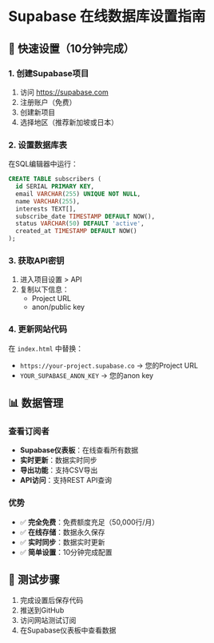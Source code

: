 # Supabase 在线数据库设置指南

## 🚀 快速设置（10分钟完成）

### 1. 创建Supabase项目
1. 访问 https://supabase.com
2. 注册账户（免费）
3. 创建新项目
4. 选择地区（推荐新加坡或日本）

### 2. 设置数据库表
在SQL编辑器中运行：

```sql
CREATE TABLE subscribers (
  id SERIAL PRIMARY KEY,
  email VARCHAR(255) UNIQUE NOT NULL,
  name VARCHAR(255),
  interests TEXT[],
  subscribe_date TIMESTAMP DEFAULT NOW(),
  status VARCHAR(50) DEFAULT 'active',
  created_at TIMESTAMP DEFAULT NOW()
);
```

### 3. 获取API密钥
1. 进入项目设置 > API
2. 复制以下信息：
   - Project URL
   - anon/public key

### 4. 更新网站代码
在 `index.html` 中替换：
- `https://your-project.supabase.co` → 您的Project URL
- `YOUR_SUPABASE_ANON_KEY` → 您的anon key

## 📊 数据管理

### 查看订阅者
- **Supabase仪表板**：在线查看所有数据
- **实时更新**：数据实时同步
- **导出功能**：支持CSV导出
- **API访问**：支持REST API查询

### 优势
- ✅ **完全免费**：免费额度充足（50,000行/月）
- ✅ **在线存储**：数据永久保存
- ✅ **实时同步**：数据实时更新
- ✅ **简单设置**：10分钟完成配置

## 🎯 测试步骤
1. 完成设置后保存代码
2. 推送到GitHub
3. 访问网站测试订阅
4. 在Supabase仪表板中查看数据
